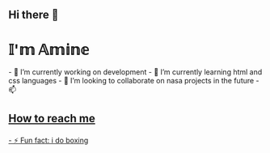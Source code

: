 ## Hi there 👋
 <h1>𝕀'𝕞 𝔸𝕞𝕚𝕟𝕖</h1>
- 🔭 I’m currently working on development
- 🌱 I’m currently learning html and css languages
- 👯 I’m looking to collaborate on nasa projects in the future
- 📫  <h2><p><a href=(mailto:elkadiamine9@gmail.com)<a/> How to reach me </p></h2>
- ⚡ Fun fact: i do boxing
